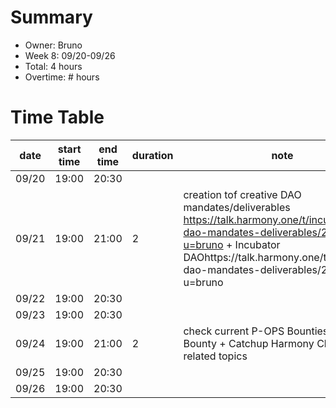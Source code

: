 # Summary
* Owner: Bruno
* Week 8: 09/20-09/26
* Total: 4 hours
* Overtime: # hours

# Time Table
| date  | start time  | end time | duration  |  note |
|---|---|---|---|---|
| 09/20  | 19:00   | 20:30  |      |   |
| 09/21  | 19:00   | 21:00  | 2     |creation tof creative DAO mandates/deliverables https://talk.harmony.one/t/incubator-dao-mandates-deliverables/2152/4?u=bruno  + Incubator DAOhttps://talk.harmony.one/t/incubator-dao-mandates-deliverables/2152/4?u=bruno |
| 09/22 | 19:00   | 20:30  |      |   |
| 09/23  | 19:00   | 20:30  |      |   |
| 09/24  | 19:00   | 21:00  |  2    | check current P-OPS Bounties - Jenny Bounty  + Catchup Harmony Channels + related topics  |
| 09/25  | 19:00   | 20:30  |      |   |
| 09/26  | 19:00   | 20:30  |      |   |

